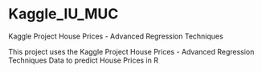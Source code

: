 # Kaggle_IU_MUC
Kaggle Project House Prices - Advanced Regression Techniques

This project uses the Kaggle Project House Prices - Advanced Regression Techniques Data to predict House Prices in R
